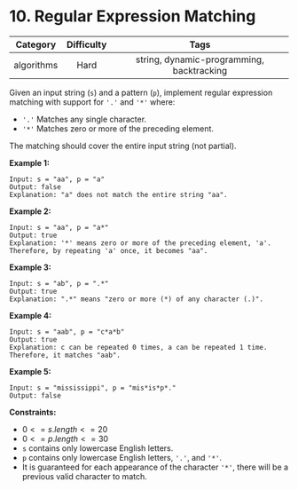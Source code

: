 # 10. Regular Expression Matching

|Category|Difficulty|Tags|
|:-:|:-:|:-:|
|algorithms|Hard|string, dynamic-programming, backtracking|

Given an input string (`s`) and a pattern (`p`), implement regular expression matching with support for `'.'` and `'*'` where:

+ `'.'` Matches any single character.​​​​
+ `'*'` Matches zero or more of the preceding element.

The matching should cover the entire input string (not partial).

**Example 1:**

``` text
Input: s = "aa", p = "a"
Output: false
Explanation: "a" does not match the entire string "aa".
```

**Example 2:**

``` text
Input: s = "aa", p = "a*"
Output: true
Explanation: '*' means zero or more of the preceding element, 'a'. Therefore, by repeating 'a' once, it becomes "aa".
```

**Example 3:**

``` text
Input: s = "ab", p = ".*"
Output: true
Explanation: ".*" means "zero or more (*) of any character (.)".
```

**Example 4:**

``` text
Input: s = "aab", p = "c*a*b"
Output: true
Explanation: c can be repeated 0 times, a can be repeated 1 time. Therefore, it matches "aab".
```

**Example 5:**

``` text
Input: s = "mississippi", p = "mis*is*p*."
Output: false
```

**Constraints:**

+ $0 <= s.length <= 20$
+ $0 <= p.length <= 30$
+ `s` contains only lowercase English letters.
+ `p` contains only lowercase English letters, `'.'`, and `'*'`.
+ It is guaranteed for each appearance of the character `'*'`, there will be a previous valid character to match.
